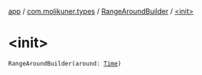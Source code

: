 [app](../../index.md) / [com.molikuner.types](../index.md) / [RangeAroundBuilder](index.md) / [&lt;init&gt;](./-init-.md)

# &lt;init&gt;

`RangeAroundBuilder(around: `[`Time`](../-time/index.md)`)`